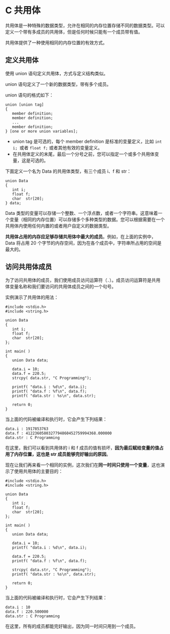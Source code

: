 # C 共用体
共用体是一种特殊的数据类型，允许在相同的内存位置存储不同的数据类型。可以定义一个带有多成员的共用体，但是任何时候只能有一个成员带有值。

共用体提供了一种使用相同的内存位置的有效方式。

## 定义共用体
使用 union 语句定义共用体，方式与定义结构类似。

union 语句定义了一个新的数据类型，带有多个成员。

union 语句的格式如下：
```
union [union tag]
{
   member definition;
   member definition;
   ...
   member definition;
} [one or more union variables];
```
- union tag 是可选的，每个 member definition 是标准的变量定义，比如 `int i; `或者 `float f;` 或者其他有效的变量定义。
- 在共用体定义的末尾，最后一个分号之前，您可以指定一个或多个共用体变量，这是可选的。

下面定义一个名为 Data 的共用体类型，有三个成员 i、f 和 str：
```
union Data
{
   int i;
   float f;
   char  str[20];
} data;
```
Data 类型的变量可以存储一个整数、一个浮点数，或者一个字符串。这意味着一个变量（相同的内存位置）可以存储多个多种类型的数据。您可以根据需要在一个共用体内使用任何内置的或者用户自定义的数据类型。

**共用体占用的内存应足够存储共用体中最大的成员**。例如，在上面的实例中，Data 将占用 20 个字节的内存空间，因为在各个成员中，字符串所占用的空间是最大的。
## 访问共用体成员
为了访问共用体的成员，我们使用成员访问运算符（`.`）。成员访问运算符是共用体变量名称和我们要访问的共用体成员之间的一个句号。

实例演示了共用体的用法：
```
#include <stdio.h>
#include <string.h>
 
union Data
{
   int i;
   float f;
   char  str[20];
};
 
int main( )
{
   union Data data;        
 
   data.i = 10;
   data.f = 220.5;
   strcpy( data.str, "C Programming");
 
   printf( "data.i : %d\n", data.i);
   printf( "data.f : %f\n", data.f);
   printf( "data.str : %s\n", data.str);
 
   return 0;
}
```
当上面的代码被编译和执行时，它会产生下列结果：
```
data.i : 1917853763
data.f : 4122360580327794860452759994368.000000
data.str : C Programming
```
在这里，我们可以看到共用体的 i 和 f 成员的值有损坏，**因为最后赋给变量的值占用了内存位置，这也是 str 成员能够完好输出的原因**。

现在让我们再来看一个相同的实例，这次我们在**同一时间只使用一个变量**，这也演示了使用共用体的主要目的：

```
#include <stdio.h>
#include <string.h>
 
union Data
{
   int i;
   float f;
   char  str[20];
};
 
int main( )
{
   union Data data;        
 
   data.i = 10;
   printf( "data.i : %d\n", data.i);
   
   data.f = 220.5;
   printf( "data.f : %f\n", data.f);
   
   strcpy( data.str, "C Programming");
   printf( "data.str : %s\n", data.str);
 
   return 0;
}
```
当上面的代码被编译和执行时，它会产生下列结果：
```
data.i : 10
data.f : 220.500000
data.str : C Programming
```
在这里，所有的成员都能完好输出，因为同一时间只用到一个成员。